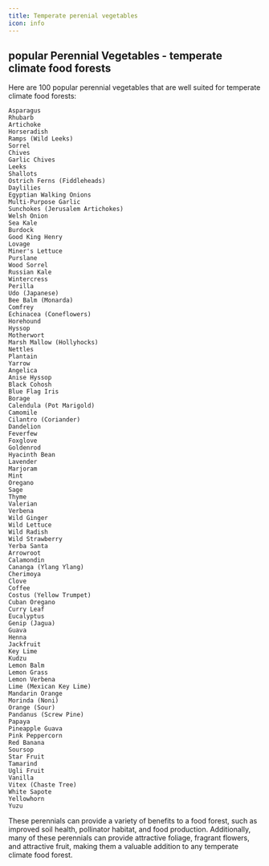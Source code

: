 ```yaml
---
title: Temperate perenial vegetables
icon: info
---
```


## popular Perennial Vegetables - temperate climate food forests
Here are 100 popular perennial vegetables that are well suited for temperate climate food forests:

    Asparagus
    Rhubarb
    Artichoke
    Horseradish
    Ramps (Wild Leeks)
    Sorrel
    Chives
    Garlic Chives
    Leeks
    Shallots
    Ostrich Ferns (Fiddleheads)
    Daylilies
    Egyptian Walking Onions
    Multi-Purpose Garlic
    Sunchokes (Jerusalem Artichokes)
    Welsh Onion
    Sea Kale
    Burdock
    Good King Henry
    Lovage
    Miner's Lettuce
    Purslane
    Wood Sorrel
    Russian Kale
    Wintercress
    Perilla
    Udo (Japanese)
    Bee Balm (Monarda)
    Comfrey
    Echinacea (Coneflowers)
    Horehound
    Hyssop
    Motherwort
    Marsh Mallow (Hollyhocks)
    Nettles
    Plantain
    Yarrow
    Angelica
    Anise Hyssop
    Black Cohosh
    Blue Flag Iris
    Borage
    Calendula (Pot Marigold)
    Camomile
    Cilantro (Coriander)
    Dandelion
    Feverfew
    Foxglove
    Goldenrod
    Hyacinth Bean
    Lavender
    Marjoram
    Mint
    Oregano
    Sage
    Thyme
    Valerian
    Verbena
    Wild Ginger
    Wild Lettuce
    Wild Radish
    Wild Strawberry
    Yerba Santa
    Arrowroot
    Calamondin
    Cananga (Ylang Ylang)
    Cherimoya
    Clove
    Coffee
    Costus (Yellow Trumpet)
    Cuban Oregano
    Curry Leaf
    Eucalyptus
    Genip (Jagua)
    Guava
    Henna
    Jackfruit
    Key Lime
    Kudzu
    Lemon Balm
    Lemon Grass
    Lemon Verbena
    Lime (Mexican Key Lime)
    Mandarin Orange
    Morinda (Noni)
    Orange (Sour)
    Pandanus (Screw Pine)
    Papaya
    Pineapple Guava
    Pink Peppercorn
    Red Banana
    Soursop
    Star Fruit
    Tamarind
    Ugli Fruit
    Vanilla
    Vitex (Chaste Tree)
    White Sapote
    Yellowhorn
    Yuzu

These perennials can provide a variety of benefits to a food forest, such as improved soil health, pollinator habitat, and food production. Additionally, many of these perennials can provide attractive foliage, fragrant flowers, and attractive fruit, making them a valuable addition to any temperate climate food forest.
